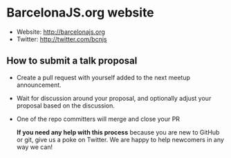 BarcelonaJS.org website
====================

* Website: http://barcelonajs.org
* Twitter: http://twitter.com/bcnjs

## How to submit a talk proposal

* Create a pull request with yourself added to the next meetup announcement.
* Wait for discussion around your proposal, and optionally adjust your proposal based on the discussion.
* One of the repo committers will merge and close your PR

    **If you need any help with this process** because you are new to GitHub or git, give us a poke on Twitter. We are happy to help newcomers in any way we can!